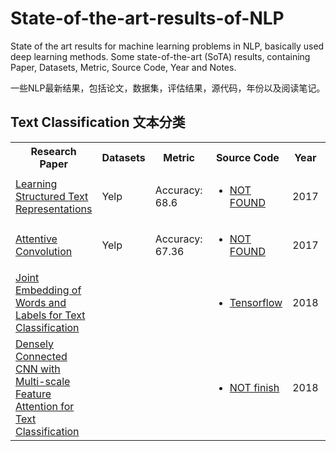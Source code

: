 # State-of-the-art-results-of-NLP
State of the art  results for  machine learning problems in NLP, basically used deep learning methods.
Some state-of-the-art (SoTA) results, containing Paper, Datasets, Metric, Source Code, Year and Notes.

一些NLP最新结果，包括论文，数据集，评估结果，源代码，年份以及阅读笔记。

## Text Classification 文本分类

<table>
  <tbody>
    <tr>
      <th width="30%">Research Paper</th>
      <th align="center" width="20%">Datasets</th>
      <th align="center" width="20%">Metric</th>
      <th align="center" width="20%">Source Code</th>
      <th align="center" width="10%">Year</th>
      <th align="center" width="20%">Reading Note</th>
    </tr>
    <tr>
      <td><a href='https://arxiv.org/abs/1705.09207'> Learning Structured Text Representations </a></td>
      <td align="left">Yelp</td>
      <td align="left">Accuracy: 68.6</td>
      <td align="left"> <ul><li><a href=''>NOT FOUND</a></ul></li></td>
      <td align="left">2017</td>    
    </tr>
    <tr>
      <td><a href='https://arxiv.org/pdf/1710.00519.pdf'>Attentive Convolution</a></td>
      <td align="left">Yelp</td>
      <td align="left">Accuracy: 67.36</td>
      <td align="left"> <ul><li><a href=''>NOT FOUND</a></ul></li></td>
      <td align="left">2017</td>   
    </tr>
    <tr>
      <td><a href='https://arxiv.org/pdf/1805.04174.pdf'>Joint Embedding of Words and Labels for Text Classification</a></td>
      <td align="left"></td>
      <td align="left"></td>
      <td align="left"> <ul><li><a href=''>Tensorflow</a></ul></li></td>
      <td align="left">2018</td>   
    </tr>
    <tr>
      <td><a href='http://coai.cs.tsinghua.edu.cn/hml/media/files/2018wangshiyao_DenselyCNN.pdf'>Densely Connected CNN with Multi-scale Feature Attention for Text Classification</a></td>
      <td align="left"></td>
      <td align="left"></td>
      <td align="left"> <ul><li><a href=''>NOT finish</a></ul></li></td>
      <td align="left">2018</td>   
    </tr>
  </tbody>
</table>
